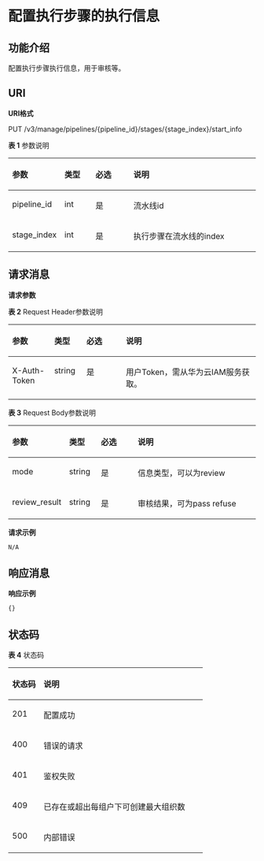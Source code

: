 # 配置执行步骤的执行信息<a name="swr_02_0094"></a>

## 功能介绍<a name="section14551101615391"></a>

配置执行步骤执行信息，用于审核等。

## URI<a name="section13551101615397"></a>

**URI格式**

PUT /v3/manage/pipelines/\{pipeline\_id\}/stages/\{stage\_index\}/start\_info

**表 1**  参数说明

<a name="table2055241612390"></a>
<table><thead align="left"><tr id="row158951823917"><th class="cellrowborder" valign="top" width="17%" id="mcps1.2.5.1.1"><p id="p989318193916"><a name="p989318193916"></a><a name="p989318193916"></a>参数</p>
</th>
<th class="cellrowborder" valign="top" width="13%" id="mcps1.2.5.1.2"><p id="p1089161843917"><a name="p1089161843917"></a><a name="p1089161843917"></a>类型</p>
</th>
<th class="cellrowborder" valign="top" width="16%" id="mcps1.2.5.1.3"><p id="p58915180399"><a name="p58915180399"></a><a name="p58915180399"></a>必选</p>
</th>
<th class="cellrowborder" valign="top" width="54%" id="mcps1.2.5.1.4"><p id="p38912183391"><a name="p38912183391"></a><a name="p38912183391"></a>说明</p>
</th>
</tr>
</thead>
<tbody><tr id="row168901814393"><td class="cellrowborder" valign="top" width="17%" headers="mcps1.2.5.1.1 "><p id="p4891118193914"><a name="p4891118193914"></a><a name="p4891118193914"></a>pipeline_id</p>
</td>
<td class="cellrowborder" valign="top" width="13%" headers="mcps1.2.5.1.2 "><p id="p1889118173918"><a name="p1889118173918"></a><a name="p1889118173918"></a>int</p>
</td>
<td class="cellrowborder" valign="top" width="16%" headers="mcps1.2.5.1.3 "><p id="p4899188394"><a name="p4899188394"></a><a name="p4899188394"></a>是</p>
</td>
<td class="cellrowborder" valign="top" width="54%" headers="mcps1.2.5.1.4 "><p id="p198981893919"><a name="p198981893919"></a><a name="p198981893919"></a>流水线id</p>
</td>
</tr>
<tr id="row18898187397"><td class="cellrowborder" valign="top" width="17%" headers="mcps1.2.5.1.1 "><p id="p128916181397"><a name="p128916181397"></a><a name="p128916181397"></a>stage_index</p>
</td>
<td class="cellrowborder" valign="top" width="13%" headers="mcps1.2.5.1.2 "><p id="p589201813911"><a name="p589201813911"></a><a name="p589201813911"></a>int</p>
</td>
<td class="cellrowborder" valign="top" width="16%" headers="mcps1.2.5.1.3 "><p id="p198913181393"><a name="p198913181393"></a><a name="p198913181393"></a>是</p>
</td>
<td class="cellrowborder" valign="top" width="54%" headers="mcps1.2.5.1.4 "><p id="p88911812398"><a name="p88911812398"></a><a name="p88911812398"></a>执行步骤在流水线的index</p>
</td>
</tr>
</tbody>
</table>

## 请求消息<a name="section1559101653917"></a>

**请求参数**

**表 2**  Request Header参数说明

<a name="table556321673919"></a>
<table><thead align="left"><tr id="row129210183392"><th class="cellrowborder" valign="top" width="17%" id="mcps1.2.5.1.1"><p id="p992151843914"><a name="p992151843914"></a><a name="p992151843914"></a>参数</p>
</th>
<th class="cellrowborder" valign="top" width="13%" id="mcps1.2.5.1.2"><p id="p1592518123914"><a name="p1592518123914"></a><a name="p1592518123914"></a>类型</p>
</th>
<th class="cellrowborder" valign="top" width="16%" id="mcps1.2.5.1.3"><p id="p1492121873912"><a name="p1492121873912"></a><a name="p1492121873912"></a>必选</p>
</th>
<th class="cellrowborder" valign="top" width="54%" id="mcps1.2.5.1.4"><p id="p1592101893914"><a name="p1592101893914"></a><a name="p1592101893914"></a>说明</p>
</th>
</tr>
</thead>
<tbody><tr id="row1293111843914"><td class="cellrowborder" valign="top" width="17%" headers="mcps1.2.5.1.1 "><p id="p1693181818399"><a name="p1693181818399"></a><a name="p1693181818399"></a>X-Auth-Token</p>
</td>
<td class="cellrowborder" valign="top" width="13%" headers="mcps1.2.5.1.2 "><p id="p793171823919"><a name="p793171823919"></a><a name="p793171823919"></a>string</p>
</td>
<td class="cellrowborder" valign="top" width="16%" headers="mcps1.2.5.1.3 "><p id="p119381811392"><a name="p119381811392"></a><a name="p119381811392"></a>是</p>
</td>
<td class="cellrowborder" valign="top" width="54%" headers="mcps1.2.5.1.4 "><p id="p69361813392"><a name="p69361813392"></a><a name="p69361813392"></a>用户Token，需从华为云IAM服务获取。</p>
</td>
</tr>
</tbody>
</table>

**表 3**  Request Body参数说明

<a name="table956891612395"></a>
<table><thead align="left"><tr id="row19491803914"><th class="cellrowborder" valign="top" width="17%" id="mcps1.2.5.1.1"><p id="p129415189399"><a name="p129415189399"></a><a name="p129415189399"></a>参数</p>
</th>
<th class="cellrowborder" valign="top" width="13%" id="mcps1.2.5.1.2"><p id="p89418180399"><a name="p89418180399"></a><a name="p89418180399"></a>类型</p>
</th>
<th class="cellrowborder" valign="top" width="16%" id="mcps1.2.5.1.3"><p id="p89461816393"><a name="p89461816393"></a><a name="p89461816393"></a>必选</p>
</th>
<th class="cellrowborder" valign="top" width="54%" id="mcps1.2.5.1.4"><p id="p129419189397"><a name="p129419189397"></a><a name="p129419189397"></a>说明</p>
</th>
</tr>
</thead>
<tbody><tr id="row2941118183913"><td class="cellrowborder" valign="top" width="17%" headers="mcps1.2.5.1.1 "><p id="p59419188394"><a name="p59419188394"></a><a name="p59419188394"></a>mode</p>
</td>
<td class="cellrowborder" valign="top" width="13%" headers="mcps1.2.5.1.2 "><p id="p1294161853916"><a name="p1294161853916"></a><a name="p1294161853916"></a>string</p>
</td>
<td class="cellrowborder" valign="top" width="16%" headers="mcps1.2.5.1.3 "><p id="p19952018203910"><a name="p19952018203910"></a><a name="p19952018203910"></a>是</p>
</td>
<td class="cellrowborder" valign="top" width="54%" headers="mcps1.2.5.1.4 "><p id="p79541843917"><a name="p79541843917"></a><a name="p79541843917"></a>信息类型，可以为review</p>
</td>
</tr>
<tr id="row895121883918"><td class="cellrowborder" valign="top" width="17%" headers="mcps1.2.5.1.1 "><p id="p14951188395"><a name="p14951188395"></a><a name="p14951188395"></a>review_result</p>
</td>
<td class="cellrowborder" valign="top" width="13%" headers="mcps1.2.5.1.2 "><p id="p1295171813399"><a name="p1295171813399"></a><a name="p1295171813399"></a>string</p>
</td>
<td class="cellrowborder" valign="top" width="16%" headers="mcps1.2.5.1.3 "><p id="p89591823914"><a name="p89591823914"></a><a name="p89591823914"></a>是</p>
</td>
<td class="cellrowborder" valign="top" width="54%" headers="mcps1.2.5.1.4 "><p id="p99561810397"><a name="p99561810397"></a><a name="p99561810397"></a>审核结果，可为pass refuse</p>
</td>
</tr>
</tbody>
</table>

**请求示例**

```
N/A
```

## 响应消息<a name="section5573151612395"></a>

**响应示例**

```
{}
```

## 状态码<a name="section1575116113918"></a>

**表 4**  状态码

<a name="table257581653919"></a>
<table><thead align="left"><tr id="row49911188398"><th class="cellrowborder" valign="top" width="16.16%" id="mcps1.2.3.1.1"><p id="p1999181833918"><a name="p1999181833918"></a><a name="p1999181833918"></a>状态码</p>
</th>
<th class="cellrowborder" valign="top" width="83.84%" id="mcps1.2.3.1.2"><p id="p159971873910"><a name="p159971873910"></a><a name="p159971873910"></a>说明</p>
</th>
</tr>
</thead>
<tbody><tr id="row199913187396"><td class="cellrowborder" valign="top" width="16.16%" headers="mcps1.2.3.1.1 "><p id="p61001318193911"><a name="p61001318193911"></a><a name="p61001318193911"></a>201</p>
</td>
<td class="cellrowborder" valign="top" width="83.84%" headers="mcps1.2.3.1.2 "><p id="p2100151811397"><a name="p2100151811397"></a><a name="p2100151811397"></a>配置成功</p>
</td>
</tr>
<tr id="row110061818397"><td class="cellrowborder" valign="top" width="16.16%" headers="mcps1.2.3.1.1 "><p id="p161001182391"><a name="p161001182391"></a><a name="p161001182391"></a>400</p>
</td>
<td class="cellrowborder" valign="top" width="83.84%" headers="mcps1.2.3.1.2 "><p id="p31001018123914"><a name="p31001018123914"></a><a name="p31001018123914"></a>错误的请求</p>
</td>
</tr>
<tr id="row14100131833910"><td class="cellrowborder" valign="top" width="16.16%" headers="mcps1.2.3.1.1 "><p id="p1210011182390"><a name="p1210011182390"></a><a name="p1210011182390"></a>401</p>
</td>
<td class="cellrowborder" valign="top" width="83.84%" headers="mcps1.2.3.1.2 "><p id="p14100191817395"><a name="p14100191817395"></a><a name="p14100191817395"></a>鉴权失败</p>
</td>
</tr>
<tr id="row1310020181392"><td class="cellrowborder" valign="top" width="16.16%" headers="mcps1.2.3.1.1 "><p id="p7100111815398"><a name="p7100111815398"></a><a name="p7100111815398"></a>409</p>
</td>
<td class="cellrowborder" valign="top" width="83.84%" headers="mcps1.2.3.1.2 "><p id="p7100918193914"><a name="p7100918193914"></a><a name="p7100918193914"></a>已存在或超出每组户下可创建最大组织数</p>
</td>
</tr>
<tr id="row13100201810397"><td class="cellrowborder" valign="top" width="16.16%" headers="mcps1.2.3.1.1 "><p id="p11001918183914"><a name="p11001918183914"></a><a name="p11001918183914"></a>500</p>
</td>
<td class="cellrowborder" valign="top" width="83.84%" headers="mcps1.2.3.1.2 "><p id="p81005189399"><a name="p81005189399"></a><a name="p81005189399"></a>内部错误</p>
</td>
</tr>
</tbody>
</table>

